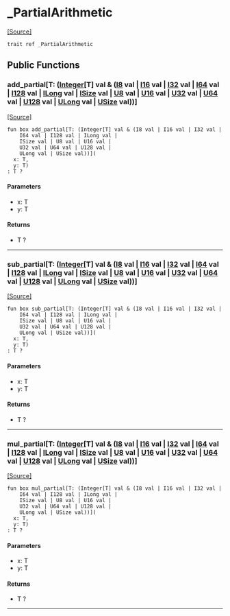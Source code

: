 # _PartialArithmetic
<span class="source-link">[[Source]](src/builtin/_arithmetic.md#L92)</span>
```pony
trait ref _PartialArithmetic
```

## Public Functions

### add_partial\[T: ([Integer](builtin-Integer.md)\[T\] val & ([I8](builtin-I8.md) val | [I16](builtin-I16.md) val | [I32](builtin-I32.md) val | [I64](builtin-I64.md) val | [I128](builtin-I128.md) val | [ILong](builtin-ILong.md) val | [ISize](builtin-ISize.md) val | [U8](builtin-U8.md) val | [U16](builtin-U16.md) val | [U32](builtin-U32.md) val | [U64](builtin-U64.md) val | [U128](builtin-U128.md) val | [ULong](builtin-ULong.md) val | [USize](builtin-USize.md) val))\]
<span class="source-link">[[Source]](src/builtin/_arithmetic.md#L93)</span>


```pony
fun box add_partial[T: (Integer[T] val & (I8 val | I16 val | I32 val | 
    I64 val | I128 val | ILong val | 
    ISize val | U8 val | U16 val | 
    U32 val | U64 val | U128 val | 
    ULong val | USize val))](
  x: T,
  y: T)
: T ?
```
#### Parameters

*   x: T
*   y: T

#### Returns

* T ?

---

### sub_partial\[T: ([Integer](builtin-Integer.md)\[T\] val & ([I8](builtin-I8.md) val | [I16](builtin-I16.md) val | [I32](builtin-I32.md) val | [I64](builtin-I64.md) val | [I128](builtin-I128.md) val | [ILong](builtin-ILong.md) val | [ISize](builtin-ISize.md) val | [U8](builtin-U8.md) val | [U16](builtin-U16.md) val | [U32](builtin-U32.md) val | [U64](builtin-U64.md) val | [U128](builtin-U128.md) val | [ULong](builtin-ULong.md) val | [USize](builtin-USize.md) val))\]
<span class="source-link">[[Source]](src/builtin/_arithmetic.md#L97)</span>


```pony
fun box sub_partial[T: (Integer[T] val & (I8 val | I16 val | I32 val | 
    I64 val | I128 val | ILong val | 
    ISize val | U8 val | U16 val | 
    U32 val | U64 val | U128 val | 
    ULong val | USize val))](
  x: T,
  y: T)
: T ?
```
#### Parameters

*   x: T
*   y: T

#### Returns

* T ?

---

### mul_partial\[T: ([Integer](builtin-Integer.md)\[T\] val & ([I8](builtin-I8.md) val | [I16](builtin-I16.md) val | [I32](builtin-I32.md) val | [I64](builtin-I64.md) val | [I128](builtin-I128.md) val | [ILong](builtin-ILong.md) val | [ISize](builtin-ISize.md) val | [U8](builtin-U8.md) val | [U16](builtin-U16.md) val | [U32](builtin-U32.md) val | [U64](builtin-U64.md) val | [U128](builtin-U128.md) val | [ULong](builtin-ULong.md) val | [USize](builtin-USize.md) val))\]
<span class="source-link">[[Source]](src/builtin/_arithmetic.md#L101)</span>


```pony
fun box mul_partial[T: (Integer[T] val & (I8 val | I16 val | I32 val | 
    I64 val | I128 val | ILong val | 
    ISize val | U8 val | U16 val | 
    U32 val | U64 val | U128 val | 
    ULong val | USize val))](
  x: T,
  y: T)
: T ?
```
#### Parameters

*   x: T
*   y: T

#### Returns

* T ?

---

